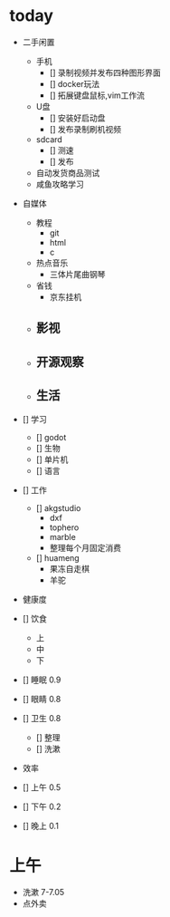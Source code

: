 # today
-  二手闲置
    - 手机
        - [] 录制视频并发布四种图形界面
        - [] docker玩法
        - [] 拓展键盘鼠标,vim工作流
    - U盘
        - [] 安装好启动盘
        - [] 发布录制刷机视频
    - sdcard
        - [] 测速
        - [] 发布
    - 自动发货商品测试
    - 咸鱼攻略学习
- 自媒体
    - 教程
        - git
        - html
        - c
    - 热点音乐
        - 三体片尾曲钢琴
    - 省钱
        - 京东挂机
    - 影视
        - 
    - 开源观察
        -
    - 生活
        - 
- [] 学习
    - [] godot
    - [] 生物
    - [] 单片机
    - [] 语言
- [] 工作
    - [] akgstudio
        - dxf
        - tophero
        - marble
        - 整理每个月固定消费
    - [] huameng
        - 果冻自走棋
        - 羊驼

- 健康度
- [] 饮食
    - 上
    - 中
    - 下
- [] 睡眠 0.9
- [] 眼睛 0.8
- [] 卫生 0.8
    - [] 整理
    - [] 洗漱
- 效率
- [] 上午 0.5
- [] 下午 0.2
- [] 晚上 0.1

# 上午
- 洗漱 7-7.05
- 点外卖 